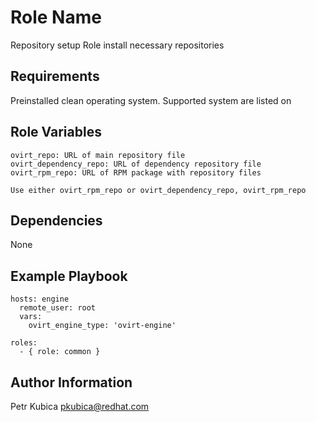 Role Name
=========

Repository setup
Role install necessary repositories

Requirements
------------

Preinstalled clean operating system.
Supported system are listed on


Role Variables
--------------

    ovirt_repo: URL of main repository file 
    ovirt_dependency_repo: URL of dependency repository file
    ovirt_rpm_repo: URL of RPM package with repository files
    
    Use either ovirt_rpm_repo or ovirt_dependency_repo, ovirt_rpm_repo
    
Dependencies
------------

None

Example Playbook
----------------

    hosts: engine
      remote_user: root
      vars:
        ovirt_engine_type: 'ovirt-engine'

    roles:
      - { role: common }


Author Information
------------------

Petr Kubica
pkubica@redhat.com
